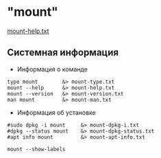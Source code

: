 # "mount"

[mount-help.txt](mount-help.txt)

## Системная информация

* Информация о команде
````shell
type mount        &> mount-type.txt
mount --help      &> mount-help.txt
mount --version   &> mount-version.txt
man mount         &> mount-man.txt
````

* Информация об установке
````shell
#sudo dpkg -i mount     &> mount-dpkg-i.txt
#dpkg --status mount    &> mount-dpkg-status.txt
#apt info mount         &> mount-apt-info.txt
````


```shell
mount --show-labels
```